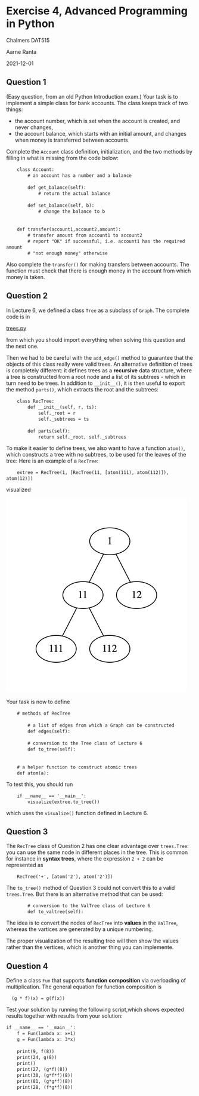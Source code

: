 # Exercise 4, Advanced Programming in Python

Chalmers DAT515

Aarne Ranta

2021-12-01

## Question 1

(Easy question, from an old Python Introduction exam.)
Your task is to implement a simple class for bank accounts. The class keeps track of two things:
- the account number, which is set when the account is created, and never changes,
- the account balance, which starts with an initial amount, and changes when money is transferred between accounts

Complete the `Account` class definition, initialization, and the two methods by filling in what is missing from the code below:
```
    class Account:
        # an account has a number and a balance

        def get_balance(self):
            # return the actual balance

        def set_balance(self, b):
            # change the balance to b
    
    
    def transfer(account1,account2,amount):
        # transfer amount from account1 to account2
        # report "OK" if successful, i.e. account1 has the required amount
        # "not enough money" otherwise
```
Also complete the `transfer()` for making transfers between accounts.
The function must check that there is enough money in the account from which money is taken. 



## Question 2

In Lecture 6, we defined a class ``Tree`` as a subclass of ``Graph``.
The complete code is in
  
  [trees.py](../../examples/trees.py)

from which you should import everything when solving this question and the next one.

Then we had to be careful with the ``add_edge()`` method to guarantee that the objects of this class really were valid trees.
An alternative definition of trees is completely different: it defines trees as a **recursive** data structure, where a tree is constructed from a root node and a list of its subtrees - which in turn need to be trees.
In addition to ``__init__()``, it is then useful to export the method ``parts()``, which extracts the root and the subtrees:
```
    class RecTree:
        def __init__(self, r, ts):
            self._root = r
            self._subtrees = ts

        def parts(self):
            return self._root, self._subtrees
```
To make it easier to define trees, we also want to have a function ``atom()``, which constructs a tree with no subtrees, to be used for the leaves of the tree:
Here is an example of a ``RecTree``:
```
    extree = RecTree(1, [RecTree(11, [atom(111), atom(112)]), atom(12)]) 
```
visualized

![rectree](./rectree.png)

Your task is now to define
```
    # methods of RecTree

        # a list of edges from which a Graph can be constructed  
        def edges(self):

        # conversion to the Tree class of Lecture 6
        def to_tree(self):


    # a helper function to construct atomic trees
    def atom(a):  
```
To test this, you should run
```
    if __name__ == '__main__':
        visualize(extree.to_tree())
```
which uses the `visualize()` function defined in Lecture 6.


## Question 3

The ``RecTree`` class of Question 2 has one clear advantage over ``trees.Tree``: you can use the same node in different places in the tree.
This is common for instance in **syntax trees**, where the expression ``2 + 2`` can be represented as
```
    RecTree('+', [atom('2'), atom('2')]) 
```
The ``to_tree()`` method of Question 3 could not convert this to a valid ``trees.Tree``.
But there is an alternative method that can be used:
```
        # conversion to the ValTree class of Lecture 6
        def to_valtree(self):
```
The idea is to convert the nodes of ``RecTree`` into **values** in the ``ValTree``, whereas the vartices are generated by a unique numbering.

The proper visualization of the resulting tree will then show the values rather than the vertices, which is another thing you can implemente. 


## Question 4

Define a class ``Fun`` that supports **function composition** via overloading of multiplication.
The general equation for function composition is
```
  (g * f)(x) = g(f(x))
```
Test your solution by running the following script,which shows expected results together with results from your solution:
```
if __name__ == '__main__':
    f = Fun(lambda x: x+1)
    g = Fun(lambda x: 3*x)

    print(9, f(8))
    print(24, g(8))
    print()
    print(27, (g*f)(8))
    print(30, (g*f*f)(8))
    print(81, (g*g*f)(8))
    print(28, (f*g*f)(8))
```

